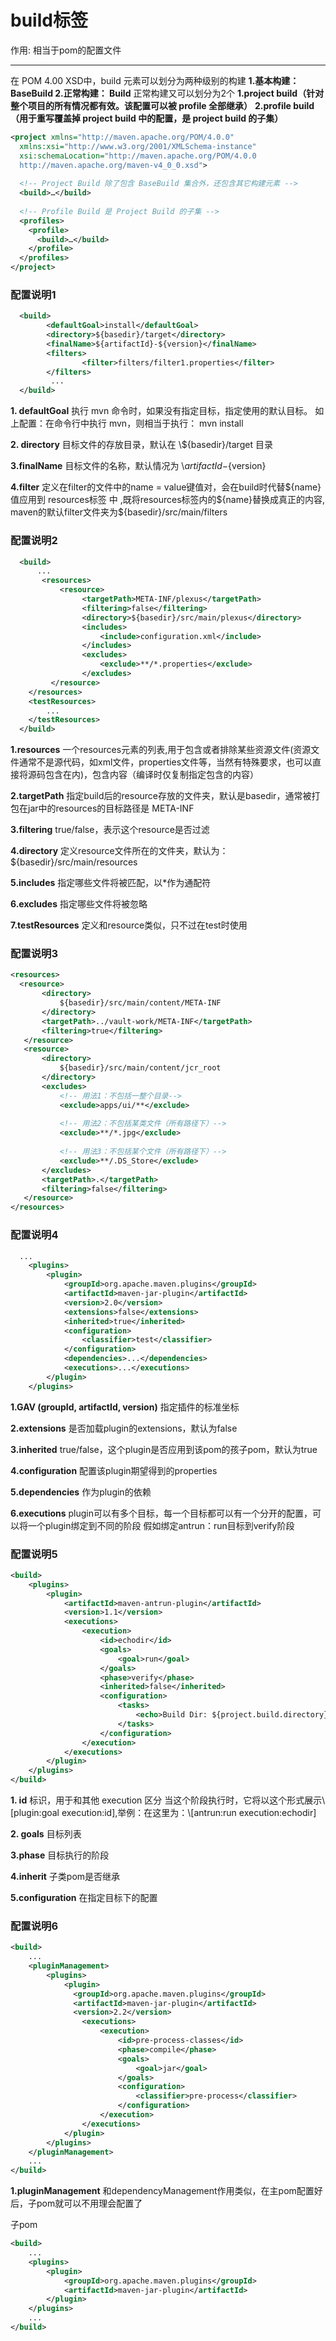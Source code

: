 # build标签
  作用: 相当于pom的配置文件
  ****
  在 POM 4.00 XSD中，build 元素可以划分为两种级别的构建
    **1.基本构建： BaseBuild   2.正常构建： Build** 
    正常构建又可以划分为2个
    **1.project build（针对整个项目的所有情况都有效。该配置可以被 profile 全部继承）**
    **2.profile build（用于重写覆盖掉 project build 中的配置，是 project build 的子集）**
  
  ```xml
  <project xmlns="http://maven.apache.org/POM/4.0.0"    
    xmlns:xsi="http://www.w3.org/2001/XMLSchema-instance"    
    xsi:schemaLocation="http://maven.apache.org/POM/4.0.0    
    http://maven.apache.org/maven-v4_0_0.xsd">
    
    <!-- Project Build 除了包含 BaseBuild 集合外，还包含其它构建元素 -->
    <build>…</build>
    
    <!-- Profile Build 是 Project Build 的子集 -->
    <profiles>    
      <profile>  
        <build>…</build>    
      </profile>    
    </profiles> 
  </project>
  
  ```
  
  
  ### 配置说明1
  ```xml
    <build>    
          <defaultGoal>install</defaultGoal>    
          <directory>${basedir}/target</directory>    
          <finalName>${artifactId}-${version}</finalName>    
          <filters>    
                  <filter>filters/filter1.properties</filter>    
          </filters>    
           ...    
    </build>
  ```
   **1. defaultGoal**
  执行 mvn 命令时，如果没有指定目标，指定使用的默认目标。 如上配置：在命令行中执行 mvn，则相当于执行： mvn install 
  
 **2. directory** 
   目标文件的存放目录，默认在 \\${basedir}/target 目录
   
**3.finalName**
   目标文件的名称，默认情况为 \\${artifactId}-${version} 
   
 **4.filter**
定义在filter的文件中的name = value键值对，会在build时代替\${name} 值应用到 resources标签   中 ,既将resources标签内的\${name}替换成真正的内容,  
   maven的默认filter文件夹为\${basedir}/src/main/filters 
   
   ### 配置说明2
  ```xml
    <build>    
        ...    
         <resources>    
             <resource>    
                  <targetPath>META-INF/plexus</targetPath>    
                  <filtering>false</filtering>    
                  <directory>${basedir}/src/main/plexus</directory>    
                  <includes>    
                      <include>configuration.xml</include>    
                  </includes>    
                  <excludes>    
                      <exclude>**/*.properties</exclude>    
                  </excludes>    
           </resource>    
      </resources>    
      <testResources>    
          ...    
      </testResources>    
    </build>
  ```
  **1.resources**
  一个resources元素的列表,用于包含或者排除某些资源文件(资源文件通常不是源代码，如xml文件，properties文件等，当然有特殊要求，也可以直接将源码包含在内)，包含内容（编译时仅复制指定包含的内容）
  
  **2.targetPath**
  指定build后的resource存放的文件夹，默认是basedir，通常被打包在jar中的resources的目标路径是  META-INF 
  
  **3.filtering**
   true/false，表示这个resource是否过滤
   
  **4.directory**
  定义resource文件所在的文件夹，默认为： ${basedir}/src/main/resources
  
  **5.includes**
  指定哪些文件将被匹配，以*作为通配符
  
  **6.excludes**
  指定哪些文件将被忽略 
  
  **7.testResources**
  定义和resource类似，只不过在test时使用 
  
  
  ### 配置说明3
  ```xml
  <resources> 
    <resource>  
         <directory>  
             ${basedir}/src/main/content/META-INF  
         </directory>  
         <targetPath>../vault-work/META-INF</targetPath>  
         <filtering>true</filtering>  
     </resource>  
     <resource>  
         <directory>  
             ${basedir}/src/main/content/jcr_root  
         </directory>  
         <excludes>  
             <!-- 用法1：不包括一整个目录-->  
             <exclude>apps/ui/**</exclude>    
    
             <!-- 用法2：不包括某类文件（所有路径下）-->    
             <exclude>**/*.jpg</exclude>  
    
             <!-- 用法3：不包括某个文件（所有路径下）-->  
             <exclude>**/.DS_Store</exclude>  
         </excludes>  
         <targetPath>.</targetPath>  
         <filtering>false</filtering>  
     </resource>
  </resources>
  ```
  
  ### 配置说明4
  ```xml
    ...    
      <plugins>    
          <plugin>    
              <groupId>org.apache.maven.plugins</groupId>    
              <artifactId>maven-jar-plugin</artifactId>    
              <version>2.0</version>    
              <extensions>false</extensions>    
              <inherited>true</inherited>    
              <configuration>    
                  <classifier>test</classifier>    
              </configuration>    
              <dependencies>...</dependencies>    
              <executions>...</executions>    
          </plugin>    
      </plugins>
  ```
  **1.GAV (groupId, artifactId, version)**
  指定插件的标准坐标
  
  **2.extensions**
  是否加载plugin的extensions，默认为false 
  
  **3.inherited**
   true/false，这个plugin是否应用到该pom的孩子pom，默认为true 
   
  **4.configuration**
  配置该plugin期望得到的properties 
  
  **5.dependencies**
  作为plugin的依赖
  
  **6.executions**
  plugin可以有多个目标，每一个目标都可以有一个分开的配置，可以将一个plugin绑定到不同的阶段 
  假如绑定antrun：run目标到verify阶段 
  
  ### 配置说明5
  ```xml
  <build>    
      <plugins>    
          <plugin>    
              <artifactId>maven-antrun-plugin</artifactId>    
              <version>1.1</version>    
              <executions>    
                  <execution>    
                      <id>echodir</id>    
                      <goals>    
                          <goal>run</goal>    
                      </goals>    
                      <phase>verify</phase>    
                      <inherited>false</inherited>    
                      <configuration>    
                          <tasks>    
                              <echo>Build Dir: ${project.build.directory}</echo>    
                          </tasks>    
                      </configuration>    
                  </execution>    
              </executions>    
          </plugin>    
      </plugins>    
  </build> 
  ```
  **1. id**
  标识，用于和其他 execution 区分 当这个阶段执行时，它将以这个形式展示\\[plugin:goal execution:id],举例：在这里为：\\[antrun:run execution:echodir] 
  
  **2. goals**
  目标列表 
  
  **3.phase**
  目标执行的阶段 
  
  **4.inherit**
  子类pom是否继承
  
  **5.configuration**
  在指定目标下的配置
  
  ### 配置说明6
  ```xml
  <build>    
      ...    
      <pluginManagement>    
          <plugins>    
              <plugin>    
                <groupId>org.apache.maven.plugins</groupId>    
                <artifactId>maven-jar-plugin</artifactId>    
                <version>2.2</version>    
                  <executions>    
                      <execution>    
                          <id>pre-process-classes</id>    
                          <phase>compile</phase>    
                          <goals>    
                              <goal>jar</goal>    
                          </goals>    
                          <configuration>    
                              <classifier>pre-process</classifier>    
                          </configuration>    
                      </execution>    
                  </executions>    
              </plugin>    
          </plugins>    
      </pluginManagement>    
      ...    
  </build> 
  ```
  **1.pluginManagement**
  和dependencyManagement作用类似，在主pom配置好后，子pom就可以不用理会配置了
  
  子pom
  ```xml
  <build>    
      ...    
      <plugins>    
          <plugin>    
              <groupId>org.apache.maven.plugins</groupId>    
              <artifactId>maven-jar-plugin</artifactId>    
          </plugin>    
      </plugins>    
      ...    
  </build>
  ```